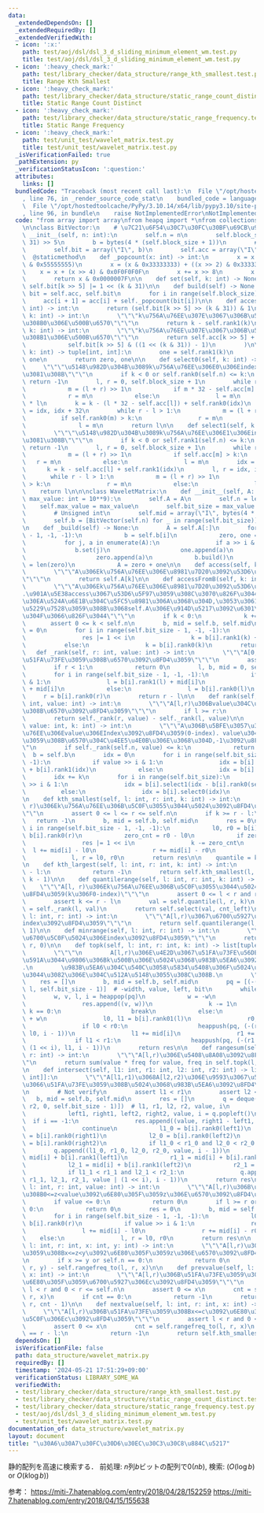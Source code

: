```yaml
---
data:
  _extendedDependsOn: []
  _extendedRequiredBy: []
  _extendedVerifiedWith:
  - icon: ':x:'
    path: test/aoj/dsl/dsl_3_d_sliding_minimum_element_wm.test.py
    title: test/aoj/dsl/dsl_3_d_sliding_minimum_element_wm.test.py
  - icon: ':heavy_check_mark:'
    path: test/library_checker/data_structure/range_kth_smallest.test.py
    title: Range Kth Smallest
  - icon: ':heavy_check_mark:'
    path: test/library_checker/data_structure/static_range_count_distinct.test.py
    title: Static Range Count Distinct
  - icon: ':heavy_check_mark:'
    path: test/library_checker/data_structure/static_range_frequency.test.py
    title: Static Range Frequency
  - icon: ':heavy_check_mark:'
    path: test/unit_test/wavelet_matrix.test.py
    title: test/unit_test/wavelet_matrix.test.py
  _isVerificationFailed: true
  _pathExtension: py
  _verificationStatusIcon: ':question:'
  attributes:
    links: []
  bundledCode: "Traceback (most recent call last):\n  File \"/opt/hostedtoolcache/PyPy/3.10.14/x64/lib/pypy3.10/site-packages/onlinejudge_verify/documentation/build.py\"\
    , line 76, in _render_source_code_stat\n    bundled_code = language.bundle(\n\
    \  File \"/opt/hostedtoolcache/PyPy/3.10.14/x64/lib/pypy3.10/site-packages/onlinejudge_verify/languages/python.py\"\
    , line 96, in bundle\n    raise NotImplementedError\nNotImplementedError\n"
  code: "from array import array\nfrom heapq import *\nfrom collections import deque\n\
    \n\nclass BitVector:\n    # \u7C21\u6F54\u30C7\u30FC\u30BF\u69CB\u9020\n    def\
    \ __init__(self, n: int):\n        self.n = n\n        self.block_size = (n +\
    \ 31) >> 5\n        b = bytes(4 * (self.block_size + 1))\n        # Unsigned int\n\
    \        self.bit = array(\"I\", b)\n        self.acc = array(\"I\", b)\n\n  \
    \  @staticmethod\n    def _popcount(x: int) -> int:\n        x = x - ((x >> 1)\
    \ & 0x55555555)\n        x = (x & 0x33333333) + ((x >> 2) & 0x33333333)\n    \
    \    x = x + (x >> 4) & 0x0F0F0F0F\n        x += x >> 8\n        x += x >> 16\n\
    \        return x & 0x0000007F\n\n    def set(self, k: int) -> None:\n       \
    \ self.bit[k >> 5] |= 1 << (k & 31)\n\n    def build(self) -> None:\n        acc,\
    \ bit = self.acc, self.bit\n        for i in range(self.block_size):\n       \
    \     acc[i + 1] = acc[i] + self._popcount(bit[i])\n\n    def access(self, k:\
    \ int) -> int:\n        return (self.bit[k >> 5] >> (k & 31)) & 1\n\n    def rank0(self,\
    \ k: int) -> int:\n        \"\"\"k\u756A\u76EE\u307E\u3067\u306B\u51FA\u73FE\u3059\
    \u308B0\u306E\u500B\u6570\"\"\"\n        return k - self.rank1(k)\n\n    def rank1(self,\
    \ k: int) -> int:\n        \"\"\"k\u756A\u76EE\u307E\u3067\u306B\u51FA\u73FE\u3059\
    \u308B1\u306E\u500B\u6570\"\"\"\n        return self.acc[k >> 5] + self._popcount(\n\
    \            self.bit[k >> 5] & ((1 << (k & 31)) - 1)\n        )\n\n    def rank01(self,\
    \ k: int) -> tuple[int, int]:\n        one = self.rank1(k)\n        zero = k -\
    \ one\n        return zero, one\n\n    def select0(self, k: int) -> int:\n   \
    \     \"\"\"\u5148\u982D\u304B\u3089k\u756A\u76EE\u306E0\u306Eindex\u3092\u6C42\
    \u3081\u308B\"\"\"\n        if k < 0 or self.rank0(self.n) <= k:\n           \
    \ return -1\n        l, r = 0, self.block_size + 1\n        while r - l > 1:\n\
    \            m = (l + r) >> 1\n            if m * 32 - self.acc[m] > k:\n    \
    \            r = m\n            else:\n                l = m\n        idx = 32\
    \ * l\n        k = k - (l * 32 - self.acc[l]) + self.rank0(idx)\n        l, r\
    \ = idx, idx + 32\n        while r - l > 1:\n            m = (l + r) >> 1\n  \
    \          if self.rank0(m) > k:\n                r = m\n            else:\n \
    \               l = m\n        return l\n\n    def select1(self, k: int) -> int:\n\
    \        \"\"\"\u5148\u982D\u304B\u3089k\u756A\u76EE\u306E1\u306Eindex\u3092\u6C42\
    \u3081\u308B\"\"\"\n        if k < 0 or self.rank1(self.n) <= k:\n           \
    \ return -1\n        l, r = 0, self.block_size + 1\n        while r - l > 1:\n\
    \            m = (l + r) >> 1\n            if self.acc[m] > k:\n             \
    \   r = m\n            else:\n                l = m\n        idx = 32 * l\n  \
    \      k = k - self.acc[l] + self.rank1(idx)\n        l, r = idx, idx + 32\n \
    \       while r - l > 1:\n            m = (l + r) >> 1\n            if self.rank1(m)\
    \ > k:\n                r = m\n            else:\n                l = m\n    \
    \    return l\n\n\nclass WaveletMatrix:\n    def __init__(self, A: list[int],\
    \ max_value: int = 10**9):\n        self.A = A\n        self.n = len(A)\n    \
    \    self.max_value = max_value\n        self.bit_size = max_value.bit_length()\n\
    \        # Unsigned int\n        self.mid = array(\"I\", bytes(4 * self.bit_size))\n\
    \        self.b = [BitVector(self.n) for _ in range(self.bit_size)]\n        self._build()\n\
    \n    def _build(self) -> None:\n        A = self.A[:]\n        for i in range(self.bit_size\
    \ - 1, -1, -1):\n            b = self.b[i]\n            zero, one = [], []\n \
    \           for j, a in enumerate(A):\n                if a >> i & 1:\n      \
    \              b.set(j)\n                    one.append(a)\n                else:\n\
    \                    zero.append(a)\n            b.build()\n            self.mid[i]\
    \ = len(zero)\n            A = zero + one\n\n    def access(self, k: int) -> int:\n\
    \        \"\"\"A\u306Ek\u756A\u76EE\u306E\u8981\u7D20\u3092\u53D6\u5F97\u3059\u308B\
    \"\"\"\n        return self.A[k]\n\n    def accessFromB(self, k: int) -> int:\n\
    \        \"\"\"A\u306Ek\u756A\u76EE\u306E\u8981\u7D20\u3092\u53D6\u5F97\u3059\u308B\
    .\u901A\u5E38access\u3067\u53D6\u5F97\u3059\u308C\u3070\u826F\u3044.\u30E1\u30E2\
    \u30EA\u524A\u6E1B\u304C\u5FC5\u8981\u306A\u3068\u304D,\u3053\u3061\u3089\u3092\
    \u5229\u7528\u3059\u308B\u3068self.A\u306E\u914D\u5217\u3092\u6301\u305F\u306A\
    \u304F\u3066\u826F\u3044\"\"\"\n        if k < 0:\n            k += self.n\n \
    \       assert 0 <= k < self.n\n        b, mid = self.b, self.mid\n        res\
    \ = 0\n        for i in range(self.bit_size - 1, -1, -1):\n            if b[i].access(k):\n\
    \                res |= 1 << i\n                k = b[i].rank1(k) + mid[i]\n \
    \           else:\n                k = b[i].rank0(k)\n        return res\n\n \
    \   def _rank(self, r: int, value: int) -> int:\n        \"\"\"A[0,r)\u306Bvalue\u304C\
    \u51FA\u73FE\u3059\u308B\u6570\u3092\u8FD4\u3059\"\"\"\n        assert r <= self.n\n\
    \        if r < 1:\n            return 0\n        l, b, mid = 0, self.b, self.mid\n\
    \        for i in range(self.bit_size - 1, -1, -1):\n            if value >> i\
    \ & 1:\n                l = b[i].rank1(l) + mid[i]\n                r = b[i].rank1(r)\
    \ + mid[i]\n            else:\n                l = b[i].rank0(l)\n           \
    \     r = b[i].rank0(r)\n        return r - l\n\n    def rank(self, l: int, r:\
    \ int, value: int) -> int:\n        \"\"\"A[l,r)\u306Bvalue\u304C\u51FA\u73FE\u3059\
    \u308B\u6570\u3092\u8FD4\u3059\"\"\"\n        if l >= r:\n            return 0\n\
    \        return self._rank(r, value) - self._rank(l, value)\n\n    def select(self,\
    \ value: int, k: int) -> int:\n        \"\"\"A\u306B\u5BFE\u3057\u3066,k\u756A\
    \u76EE\u306Evalue\u306EIndex\u3092\u8FD4\u3059(0-index). value\u304C\u51FA\u73FE\
    \u3059\u308B\u6570\u304C\u4EE5\u4E0B\u306E\u3068\u304D,-1\u3092\u8FD4\u3059\"\"\
    \"\n        if self._rank(self.n, value) <= k:\n            return -1\n      \
    \  b = self.b\n        idx = 0\n        for i in range(self.bit_size - 1, -1,\
    \ -1):\n            if value >> i & 1:\n                idx = b[i].rank0(self.n)\
    \ + b[i].rank1(idx)\n            else:\n                idx = b[i].rank0(idx)\n\
    \        idx += k\n        for i in range(self.bit_size):\n            if value\
    \ >> i & 1:\n                idx = b[i].select1(idx - b[i].rank0(self.n))\n  \
    \          else:\n                idx = b[i].select0(idx)\n        return idx\n\
    \n    def kth_smallest(self, l: int, r: int, k: int) -> int:\n        \"\"\"A[l,\
    \ r)\u306Ek\u756A\u76EE\u306B\u5C0F\u3055\u3044\u5024\u3092\u8FD4\u3059(0-index)\"\
    \"\"\n        assert 0 <= l <= r <= self.n\n        if k >= r - l:\n         \
    \   return -1\n        b, mid = self.b, self.mid\n        res = 0\n        for\
    \ i in range(self.bit_size - 1, -1, -1):\n            l0, r0 = b[i].rank0(l),\
    \ b[i].rank0(r)\n            zero_cnt = r0 - l0\n            if zero_cnt <= k:\n\
    \                res |= 1 << i\n                k -= zero_cnt\n              \
    \  l += mid[i] - l0\n                r += mid[i] - r0\n            else:\n   \
    \             l, r = l0, r0\n        return res\n\n    quantile = kth_smallest\n\
    \n    def kth_largest(self, l: int, r: int, k: int) -> int:\n        if k >= r\
    \ - l:\n            return -1\n        return self.kth_smallest(l, r, r - l -\
    \ k - 1)\n\n    def quantilerange(self, l: int, r: int, k: int) -> int:\n    \
    \    \"\"\"A[l, r)\u306Ek\u756A\u76EE\u306B\u5C0F\u3055\u3044\u5024\u306Eindex\u3092\
    \u8FD4\u3059(k\u306F0-index)\"\"\"\n        assert 0 <= l < r and r <= self.n\n\
    \        assert k <= r - l\n        val = self.quantile(l, r, k)\n        cnt_left\
    \ = self._rank(l, val)\n        return self.select(val, cnt_left)\n\n    def maxrange(self,\
    \ l: int, r: int) -> int:\n        \"\"\"A[l,r)\u3067\u6700\u5927\u5024\u306E\
    index\u3092\u8FD4\u3059\"\"\"\n        return self.quantilerange(l, r, r - l -\
    \ 1)\n\n    def minrange(self, l: int, r: int) -> int:\n        \"\"\"A[l,r)\u3067\
    \u6700\u5C0F\u5024\u306Eindex\u3092\u8FD4\u3059\"\"\"\n        return self.quantilerange(l,\
    \ r, 0)\n\n    def topk(self, l: int, r: int, k: int) -> list[tuple[int, int]]:\n\
    \        \"\"\"\n        A[l,r)\u306E\u4E2D\u3067\u51FA\u73FE\u56DE\u6570\u304C\
    \u591A\u3044\u9806\u306Bk\u500B\u306E\u5024\u3068\u983B\u5EA6\u3092\u8FD4\u3059\
    .\n        \u983B\u5EA6\u304C\u540C\u3058\u5834\u5408\u306F\u5024\u304C\u5C0F\u3055\
    \u3044\u3082\u306E\u304C\u512A\u5148\u3055\u308C\u308B.\n        \"\"\"\n    \
    \    res = []\n        b, mid = self.b, self.mid\n        pq = [(-(r - l), 0,\
    \ l, self.bit_size - 1)]  # -width, value, left, bit\n        while pq:\n    \
    \        w, v, l, i = heappop(pq)\n            w = -w\n            if i == -1:\n\
    \                res.append((v, w))\n                k -= 1\n                if\
    \ k == 0:\n                    break\n            else:\n                r = l\
    \ + w\n                l0, l1 = b[i].rank01(l)\n                r0, r1 = b[i].rank01(r)\n\
    \                if l0 < r0:\n                    heappush(pq, (-(r0 - l0), v,\
    \ l0, i - 1))\n                l1 += mid[i]\n                r1 += mid[i]\n  \
    \              if l1 < r1:\n                    heappush(pq, (-(r1 - l1), v |\
    \ (1 << i), l1, i - 1))\n        return res\n\n    def rangesum(self, l: int,\
    \ r: int) -> int:\n        \"\"\"A[l,r)\u306E\u5408\u8A08\u3092\u8FD4\u3059\"\"\
    \"\n        return sum(value * freq for value, freq in self.topk(l, r, r - l))\n\
    \n    def intersect(self, l1: int, r1: int, l2: int, r2: int) -> list[tuple[int,\
    \ int]]:\n        \"\"\"A[l1,r1)\u3068A[l2,r2)\u306E\u9593\u3067\u5171\u901A\u3057\
    \u3066\u51FA\u73FE\u3059\u308B\u5024\u3068\u983B\u5EA6\u3092\u8FD4\u3059\"\"\"\
    \n        # Not verify\n        assert l1 < r1\n        assert l2 < r2\n     \
    \   b, mid = self.b, self.mid\n        res = []\n        q = deque([(l1, r1, l2,\
    \ r2, 0, self.bit_size - 1)])  # l1, r1, l2, r2, value, i\n        while q:\n\
    \            left1, right1, left2, right2, value, i = q.popleft()\n          \
    \  if i == -1:\n                res.append((value, right1 - left1, right2 - left2))\n\
    \                continue\n            l1_0 = b[i].rank0(left1)\n            r1_0\
    \ = b[i].rank0(right1)\n            l2_0 = b[i].rank0(left2)\n            r2_0\
    \ = b[i].rank0(right2)\n            if l1_0 < r1_0 and l2_0 < r2_0:\n        \
    \        q.append((l1_0, r1_0, l2_0, r2_0, value, i - 1))\n            l1_1 =\
    \ mid[i] + b[i].rank1(left1)\n            r1_1 = mid[i] + b[i].rank1(right1)\n\
    \            l2_1 = mid[i] + b[i].rank1(left2)\n            r2_1 = mid[i] + b[i].rank1(right2)\n\
    \            if l1_1 < r1_1 and l2_1 < r2_1:\n                q.append((l1_1,\
    \ r1_1, l2_1, r2_1, value | (1 << i), i - 1))\n        return res\n\n    def rangefreq_to(self,\
    \ l: int, r: int, value: int) -> int:\n        \"\"\"A[l,r)\u306B\u51FA\u73FE\u3059\
    \u308B0<=z<value\u3092\u6E80\u305F\u3059z\u306E\u6570\u3092\u8FD4\u3059\"\"\"\n\
    \        if value <= 0:\n            return 0\n        if l >= r or self.n ==\
    \ 0:\n            return 0\n        res = 0\n        b, mid = self.b, self.mid\n\
    \        for i in range(self.bit_size - 1, -1, -1):\n            l0, r0 = b[i].rank0(l),\
    \ b[i].rank0(r)\n            if value >> i & 1:\n                res += r0 - l0\n\
    \                l += mid[i] - l0\n                r += mid[i] - r0\n        \
    \    else:\n                l, r = l0, r0\n        return res\n\n    def rangefreq(self,\
    \ l: int, r: int, x: int, y: int) -> int:\n        \"\"\"A[l,r)\u306B\u51FA\u73FE\
    \u3059\u308Bx<=z<y\u3092\u6E80\u305F\u3059z\u306E\u6570\u3092\u8FD4\u3059\"\"\"\
    \n        if x >= y or self.n == 0:\n            return 0\n        return self.rangefreq_to(l,\
    \ r, y) - self.rangefreq_to(l, r, x)\n\n    def prevvalue(self, l: int, r: int,\
    \ x: int) -> int:\n        \"\"\"A[l,r)\u306B\u51FA\u73FE\u3059\u308Bc<x\u3092\
    \u6E80\u305F\u3059\u6700\u5927\u306Ec\u3092\u8FD4\u3059\"\"\"\n        assert\
    \ l < r and 0 < r <= self.n\n        assert 0 <= x\n        cnt = self.rangefreq_to(l,\
    \ r, x)\n        if cnt == 0:\n            return -1\n        return self.kth_smallest(l,\
    \ r, cnt - 1)\n\n    def nextvalue(self, l: int, r: int, x: int) -> int:\n   \
    \     \"\"\"A[l,r)\u306B\u51FA\u73FE\u3059\u308Bx<=c\u3092\u6E80\u305F\u3059\u6700\
    \u5C0F\u306Ec\u3092\u8FD4\u3059\"\"\"\n        assert l < r and 0 < r <= self.n\n\
    \        assert 0 <= x\n        cnt = self.rangefreq_to(l, r, x)\n        if cnt\
    \ == r - l:\n            return -1\n        return self.kth_smallest(l, r, cnt)\n"
  dependsOn: []
  isVerificationFile: false
  path: data_structure/wavelet_matrix.py
  requiredBy: []
  timestamp: '2024-05-21 17:51:29+09:00'
  verificationStatus: LIBRARY_SOME_WA
  verifiedWith:
  - test/library_checker/data_structure/range_kth_smallest.test.py
  - test/library_checker/data_structure/static_range_count_distinct.test.py
  - test/library_checker/data_structure/static_range_frequency.test.py
  - test/aoj/dsl/dsl_3_d_sliding_minimum_element_wm.test.py
  - test/unit_test/wavelet_matrix.test.py
documentation_of: data_structure/wavelet_matrix.py
layout: document
title: "\u30A6\u30A7\u30FC\u30D6\u30EC\u30C3\u30C8\u884C\u5217"
---
```


静的配列を高速に検索する．
前処理: $n$列$b$ビットの配列で$0(nb)$, 検索: ($O(\log b)$ or $O(k\log b)$)


参考：
https://miti-7.hatenablog.com/entry/2018/04/28/152259
https://miti-7.hatenablog.com/entry/2018/04/15/155638
